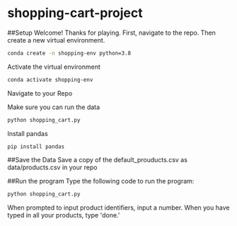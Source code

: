 # shopping-cart-project
##Setup
Welcome! Thanks for playing. First, navigate to the repo. Then create a new virtual environment.
```sh
conda create -n shopping-env python=3.8
```

Activate the virtual environment
```sh
conda activate shopping-env
````

Navigate to your Repo

Make sure you can run the data
```sh
python shopping_cart.py
```

Install pandas
```sh
pip install pandas
```

##Save the Data
Save a copy of the default_prouducts.csv as data/products.csv in your repo

##Run the program
Type the following code to run the program:
```sh
python shopping_cart.py
```

When prompted to input product identifiers, input a number. 
When you have typed in all your products, type 'done.'